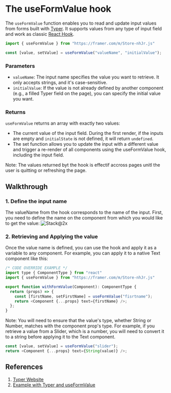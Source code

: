 # The useFormValue hook
The `useFormValue` function enables you to read and update input values from forms built with [Typer](https://typer.framer.wiki/). It supports values from any type of input field and work as classic [React Hook](https://legacy.reactjs.org/docs/hooks-intro.html).

```js
import { useFormValue } from "https://framer.com/m/Store-nhJr.js"

const [value, setValue] = useFormValue("valueName", "initialValue");
```

### Parameters

- `valueName`: The input name specifies the value you want to retrieve. It only accepts strings, and it's case-sensitive. 
- `initialValue`: If the value is not already defined by another component (e.g., a filled Typer field on the page), you can specify the initial value you want.   

### Returns

`useFormValue` returns an array with exactly two values:

- The current value of the input field. During the first render, if the inputs are empty and `initialState` is not defined, it will return `undefined`.
- The set function allows you to update the input with a different value and trigger a re-render of all components using the useFormValue hook, including the input field.

Note: The values returned byt the hook is effectif accross pages unitl the user is quitting or refreshing the page. 

## Walkthrough

### 1. Define the input name
The valueName from the hook corresponds to the name of the input. First, you need to define the name on the component from which you would like to get the value:
![Stack@2x](https://github.com/VictorienDotNet/Framer-Developer-Gems/assets/5654077/ce6c58f0-db74-4edc-b1aa-0c247146853d)

### 2. Retrieving and Applying the value

Once the value name is defined, you can use the hook and apply it as a variable to any component. For example, you can apply it to a native Text component like this:
```js
/* CODE OVERRIDE EXAMPLE */
import type { ComponentType } from "react"
import { useFormValue } from "https://framer.com/m/Store-nhJr.js"

export function withFormValue(Component): ComponentType {
  return (props) => {
    const [firstName, setFirstName] = useFormValue("fisrtname");
    return <Component {...props} text={firstName} />;
  };
}
```
Note: You will need to ensure that the value's type, whether String or Number, matches with the component prop's type. For example, if you retrieve a value from a Slider, which is a number, you will need to convert it to a string before applying it to the Text component.

```js
const [value, setValue] = useFormValue("slider");
return <Component {...props} text={String(value)} />;
```

## References

1. [Typer Website](https://typer.framer.wiki/)
2. [Example with Typer and useFormValue](https://typer-useformvalue-hook.framer.website/)
